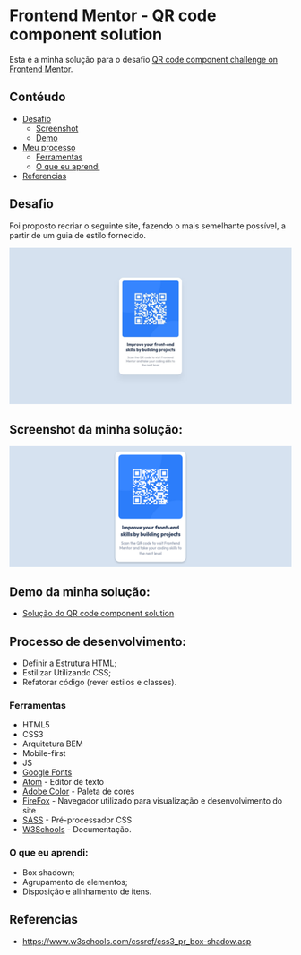 # Frontend Mentor - QR code component solution
Esta é a minha solução para o desafio [QR code component challenge on Frontend Mentor](https://www.frontendmentor.io/challenges/qr-code-component-iux_sIO_H).

## Contéudo

- [Desafio](#desafio)
    - [Screenshot](#screenshot)
    - [Demo](#demo)
- [Meu processo](#meu-processo)
    - [Ferramentas](#ferramentas)
    - [O que eu aprendi](#o-que-eu-aprendi)
- [Referencias](#referencia)


## Desafio
Foi proposto recriar o seguinte site, fazendo o mais semelhante possível, a partir de um guia de estilo fornecido.

![](./design/desktop-design.jpg)

## Screenshot da minha solução:

![](./design/solucao-desktop.png)


## Demo da minha solução:

- [Solução do QR code component solution](https://brunosilvafaria.github.io/qr-code-component-main/)

## Processo de desenvolvimento:
- Definir a Estrutura HTML;
- Estilizar Utilizando CSS;
- Refatorar código (rever estilos e classes).

### Ferramentas

- HTML5
- CSS3
- Arquitetura BEM
- Mobile-first
- JS
- [Google Fonts](https://fonts.google.com)
- [Atom](https://atom.io/) - Editor de texto
- [Adobe Color](https://color.adobe.com/pt/create/color-wheel) - Paleta de cores
- [FireFox](https://www.mozilla.org/pt-BR/firefox/new/) - Navegador utilizado para visualização e desenvolvimento do site
- [SASS](https://sass-lang.com/) - Pré-processador CSS
- [W3Schools](https://www.w3schools.com/) - Documentação.


### O que eu aprendi:

- Box shadown;
- Agrupamento de elementos;
- Disposição e alinhamento de itens.

## Referencias
- https://www.w3schools.com/cssref/css3_pr_box-shadow.asp
